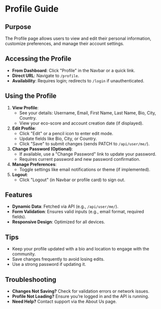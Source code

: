 # Profile Guide

## Purpose
The Profile page allows users to view and edit their personal information, customize preferences, and manage their account settings.

## Accessing the Profile
- **From Dashboard**: Click "Profile" in the Navbar or a quick link.
- **Direct URL**: Navigate to `/profile`.
- **Availability**: Requires login; redirects to `/login` if unauthenticated.

## Using the Profile
1. **View Profile**:
   - See your details: Username, Email, First Name, Last Name, Bio, City, Country.
   - View your eco-score and account creation date (if displayed).
2. **Edit Profile**:
   - Click "Edit" or a pencil icon to enter edit mode.
   - Update fields like Bio, City, or Country.
   - Click "Save" to submit changes (sends PATCH to `/api/user/me/`).
3. **Change Password (Optional)**:
   - If available, use a "Change Password" link to update your password.
   - Requires current password and new password confirmation.
4. **Manage Preferences**:
   - Toggle settings like email notifications or theme (if implemented).
5. **Logout**:
   - Click "Logout" (in Navbar or profile card) to sign out.

## Features
- **Dynamic Data**: Fetched via API (e.g., `/api/user/me/`).
- **Form Validation**: Ensures valid inputs (e.g., email format, required fields).
- **Responsive Design**: Optimized for all devices.

## Tips
- Keep your profile updated with a bio and location to engage with the community.
- Save changes frequently to avoid losing edits.
- Use a strong password if updating it.

## Troubleshooting
- **Changes Not Saving?** Check for validation errors or network issues.
- **Profile Not Loading?** Ensure you’re logged in and the API is running.
- **Need Help?** Contact support via the About Us page.